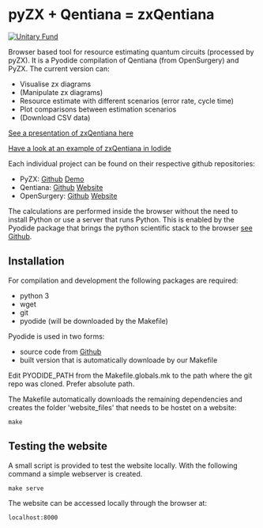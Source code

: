 # pyZX + Qentiana = zxQentiana

[![Unitary Fund](https://img.shields.io/badge/Supported%20By-UNITARY%20FUND-brightgreen.svg?style=for-the-badge)](http://unitary.fund)

Browser based tool for resource estimating quantum circuits (processed by pyZX). It is a Pyodide compilation of Qentiana (from OpenSurgery) and PyZX. The current version can:
- Visualise zx diagrams
- (Manipulate zx diagrams)
- Resource estimate with different scenarios (error rate, cycle time)
- Plot comparisons between estimation scenarios
- (Download CSV data)

<a href="https://docs.google.com/presentation/d/e/2PACX-1vQ3ikcnnLrruod0jHAHC5e-jBfwnwE07iwuUVT642E44odPCaa626p1jrFPPDV1ZJhOSM4y2R3dZjfR/pub?start=true&loop=false&delayms=5000&slide=id.g5b51ccc5bf_1_14" target="_blank">See a presentation of zxQentiana here</a>

<a href="https://alpha.iodide.io/notebooks/2847/" target="_blank">Have a look at an example of zxQentiana in Iodide</a>

Each individual project can be found on their respective github repositories:

- PyZX: [Github](https://github.com/Quantomatic/pyzx) [Demo](http://zxcalculus.com/pyzx.html)
- Qentiana: [Github](https://github.com/herr-d/qentiana) [Website](https://herr-d.github.io/qentiana/)
- OpenSurgery: [Github](https://github.com/alexandrupaler/opensurgery) [Website](https://alexandrupaler.github.io/opensurgery)

The calculations are performed inside the browser without the need to install Python or use a server that runs Python. This is enabled by the Pyodide package that brings the python scientific stack to the browser [see Github](https://github.com/iodide-project/pyodide).

## Installation
For compilation and development the following packages are required:

- python 3
- wget
- git
- pyodide (will be downloaded by the Makefile)

Pyodide is used in two forms:
- source code from [Github](git@github.com:iodide-project/pyodide.git)
- built version that is automatically downloade by our Makefile

Edit PYODIDE_PATH from the Makefile.globals.mk to the path where the git repo was cloned. Prefer absolute path.

The Makefile automatically downloads the remaining dependencies and creates the folder 'website_files' that needs to be hostet on a website:
```
make
```

## Testing the website

A small script is provided to test the website locally. With the following command a simple webserver is created.

```
make serve
```

The website can be accessed locally through the browser at:
```
localhost:8000
```
